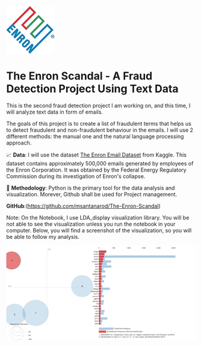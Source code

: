 ![Enron](enron_logo.jpg)


# The Enron Scandal - A Fraud Detection Project Using Text Data

This is the second fraud detection project I am working on, and this time, I will analyze text data in form of emails.

The goals of this project is to create a list of fraudulent terms that helps us to detect fraudulent and non-fraudulent behaviour in the emails. I will use 2 different methods: the manual one and the natural language processing approach.

📈 **Data**: I will use the dataset [The Enron Email Dataset](https://www.kaggle.com/datasets/wcukierski/enron-email-dataset) from Kaggle.
This dataset contains approximately 500,000 emails generated by employees of the Enron Corporation. It was obtained by the Federal Energy Regulatory Commission during its investigation of Enron's collapse. 

🔬 **Methodology**: Python is the primary tool for the data analysis and visualization. Morever, Github shall be used for Project management.

**GitHub**:(https://github.com/msantanarod/The-Enron-Scandal)

Note: On the Notebook, I use LDA_display visualization library. You will be not able to see the visualization unless you run the notebook in your computer. Below, you will find a screenshot of the visualization, so you will be able to follow my analysis. 

![lda](lda_captura.png)

